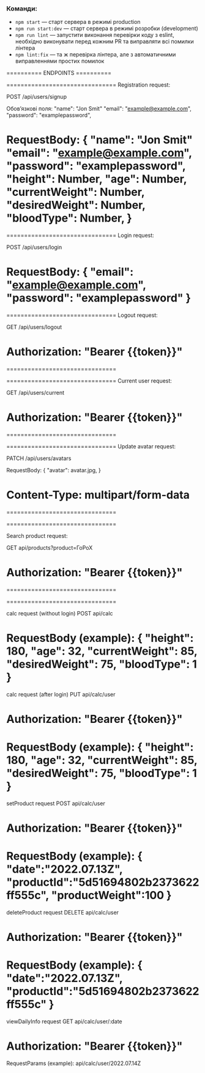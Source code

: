 ### Команди:

- `npm start` &mdash; старт сервера в режимі production
- `npm run start:dev` &mdash; старт сервера в режимі розробки (development)
- `npm run lint` &mdash; запустити виконання перевірки коду з eslint, необхідно виконувати перед кожним PR та виправляти всі помилки лінтера
- `npm lint:fix` &mdash; та ж перевірка лінтера, але з автоматичними виправленнями простих помилок

========== ENDPOINTS ==========

===============================
Registration request:

POST /api/users/signup

Обовʼязкові поля:
"name": "Jon Smit"
"email": "example@example.com",
"password": "examplepassword",

RequestBody: {
"name": "Jon Smit"
"email": "example@example.com",
"password": "examplepassword",
"height": Number,
"age": Number,
"currentWeight": Number,
"desiredWeight": Number,
"bloodType": Number,
}
===============================

===============================
Login request:

POST /api/users/login

RequestBody: {
"email": "example@example.com",
"password": "examplepassword"
}
===============================

===============================
Logout request:

GET /api/users/logout

# Authorization: "Bearer {{token}}"

===============================

===============================
Current user request:

GET /api/users/current

# Authorization: "Bearer {{token}}"

===============================

===============================
Update avatar request:

PATCH /api/users/avatars

RequestBody: {
"avatar": avatar.jpg,
}

# Content-Type: multipart/form-data

===============================

===============================

Search product request:

GET api/products?product=ГоРоХ

# Authorization: "Bearer {{token}}"

===============================

===============================

calc request (without login)
POST api/calc

RequestBody (example): {
"height": 180,
"age": 32,
"currentWeight": 85,
"desiredWeight": 75,
"bloodType": 1
}
==================================
calc request (after login)
PUT api/calc/user

# Authorization: "Bearer {{token}}"

RequestBody (example):
{
"height": 180,
"age": 32,
"currentWeight": 85,
"desiredWeight": 75,
"bloodType": 1
}
==================================
setProduct request
POST api/calc/user

# Authorization: "Bearer {{token}}"

RequestBody (example):
{
"date":"2022.07.13Z",
"productId":"5d51694802b2373622ff555c",
"productWeight":100
}
==================================
deleteProduct request
DELETE api/calc/user

# Authorization: "Bearer {{token}}"

RequestBody (example):
{  
"date":"2022.07.13Z",
"productId":"5d51694802b2373622ff555c"
}
==================================
viewDailyInfo request
GET api/calc/user/:date

# Authorization: "Bearer {{token}}"

RequestParams (example):
api/calc/user/2022.07.14Z
